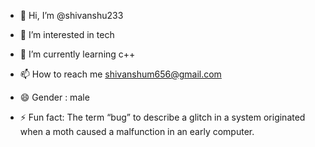 - 👋 Hi, I’m @shivanshu233
- 👀 I’m interested in tech
- 🌱 I’m currently learning c++

- 📫 How to reach me shivanshum656@gmail.com
- 😄 Gender : male 
- ⚡ Fun fact: The term “bug” to describe a glitch in a system originated when a moth caused a malfunction in an early computer.

<!---
shivanshu233/shivanshu233 is a ✨ special ✨ repository because its `README.md` (this file) appears on your GitHub profile.
You can click the Preview link to take a look at your changes.
--->
